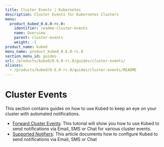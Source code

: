 ```yaml
---
title: Cluster Events | Kubernetes
description: Cluster Events for Kubernetes Clusters
menu:
  product_kubed_0.6.0-rc.0:
    identifier: readme-cluster-events
    name: Overview
    parent: cluster-events
    weight: -1
product_name: kubed
menu_name: product_kubed_0.6.0-rc.0
section_menu_id: guides
url: /products/kubed/0.6.0-rc.0/guides/cluster-events/
aliases:
  - /products/kubed/0.6.0-rc.0/guides/cluster-events/README
---
```


# Cluster Events

This section contains guides on how to use Kubed to keep an eye on your cluster with automated notifications.

- [Forward Cluster Events](/products/kubed/0.6.0-rc.0/guides/cluster-events/event-forwarder): This tutorial will show you how to use Kubed to send notifications via Email, SMS or Chat for various cluster events.
- [Supported Notifiers](/products/kubed/0.6.0-rc.0/guides/cluster-events/notifiers): This article documents how to configure Kubed to send notifications via Email, SMS or Chat

